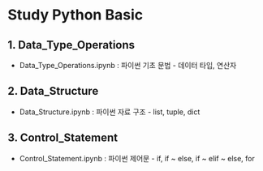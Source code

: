 # Study Python Basic
## 1. Data_Type_Operations
- Data_Type_Operations.ipynb : 파이썬 기초 문법 - 데이터 타입, 연산자

## 2. Data_Structure
- Data_Structure.ipynb : 파이썬 자료 구조 - list, tuple, dict

## 3. Control_Statement
- Control_Statement.ipynb : 파이썬 제어문 - if, if ~ else, if ~ elif ~ else, for 
